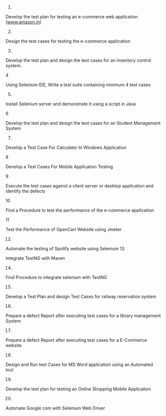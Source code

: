 1.

Develop the test plan for testing an e-commerce web application (www.amazon.in)

2.

Design the test cases for testing the e-commerce application

3.

Develop the test plan and design the test cases for an inventory control system.

4

Using Selenium IDE, Write a test suite containing minimum 4 test cases

5.

Install Selenium server and demonstrate it using a script in Java

6

Develop the test plan and design the test cases for an Student Management System

7.

Develop a Test Case For Calculator In Windows Application

8

Develop a Test Cases For Mobile Application Testing

9

Execute the test cases against a client server or desktop application and identify the defects

10

Find a Procedure to test the performance of the e-commerce application

11

Test the Performance of OpenCart Website using Jmeter

12.

Automate the testing of Spotify website using Selenium
13.

Integrate TestNG with Maven

14.

Find Procedure to integrate selenium with TestNG

15.

Develop a Test Plan and design Test Cases for railway reservation system

16.

Prepare a defect Report after executing test cases for a library management System

17.

Prepare a defect Report after executing test cases for a E-Commerce website

18.

Design and Run test Cases for MS Word application using an Automated tool

19.

Develop the test plan for testing an Online Shopping Mobile Application

20.

Automate Google com with Selenium Web Driver
